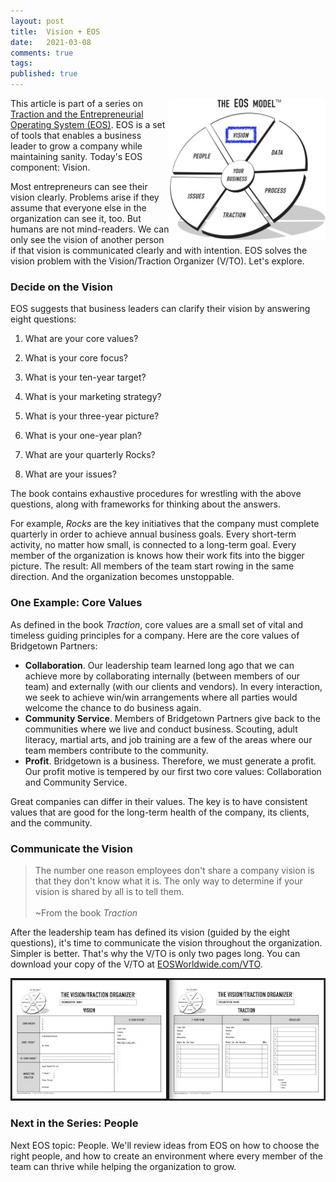 ```yaml
---
layout: post
title:  Vision + EOS
date:   2021-03-08
comments: true
tags: 
published: true
---
```


<a href="/blog/2021/03/08/vision-and-eos/"><img src="/images/EOS_Vision.jpg" align="right" width="250" padding="10" alt="Vision and the Entrepreneurial Operating System (EOS)" title="Vision and the Entrepreneurial Operating System (EOS)" /></a>

This article is part of a series on [Traction and the Entrepreneurial Operating System (EOS)](/blog/2021/02/15/traction-entrepreneurial-operating-system-eos/). EOS is a set of tools that enables a business leader to grow a company while maintaining sanity. Today's EOS component: Vision.

Most entrepreneurs can see their vision clearly. Problems arise if they assume that everyone else in the organization can see it, too. But humans are not mind-readers. We can only see the vision of another person if that vision is communicated clearly and with intention. EOS solves the vision problem with the Vision/Traction Organizer (V/TO). Let's explore.

<!--more-->

### Decide on the Vision

EOS suggests that business leaders can clarify their vision by answering eight questions:

1. What are your core values?

2. What is your core focus?

3. What is your ten-year target?

4. What is your marketing strategy?

5. What is your three-year picture?

6. What is your one-year plan?

7. What are your quarterly Rocks?

8. What are your issues?

The book contains exhaustive procedures for wrestling with the above questions, along with frameworks for thinking about the answers. 

For example, _Rocks_ are the key initiatives that the company must complete quarterly in order to achieve annual business goals. Every short-term activity, no matter how small, is connected to a long-term goal. Every member of the organization is knows how their work fits into the bigger picture. The result: All members of the team start rowing in the same direction. And the organization becomes unstoppable.

### One Example: Core Values

As defined in the book _Traction_, core values are a small set of vital and timeless guiding principles for a company. Here are the core values of Bridgetown Partners:

* **Collaboration**. Our leadership team learned long ago that we can achieve more by collaborating internally (between members of our team) and externally (with our clients and vendors). In every interaction, we seek to achieve win/win arrangements where all parties would welcome the chance to do business again.
* **Community Service**. Members of Bridgetown Partners give back to the communities where we live and conduct business. Scouting, adult literacy, martial arts, and job training are a few of the areas where our team members contribute to the community.
* **Profit**. Bridgetown is a business. Therefore, we must generate a profit. Our profit motive is tempered by our first two core values: Collaboration and Community Service.

Great companies can differ in their values. The key is to have consistent values that are good for the long-term health of the company, its clients, and the community.

### Communicate the Vision

>The number one reason employees don't share a company vision is that they don't know what it is. The only way to determine if your vision is shared by all is to tell them.<br/><br/>~From the book _Traction_

After the leadership team has defined its vision (guided by the eight questions), it's time to communicate the vision throughout the organization. Simpler is better. That's why the V/TO is only two pages long. You can download your copy of the V/TO at [EOSWorldwide.com/VTO](http://EOSWorldwide.com/vto). 

<img src="/images/EOS_VTO.jpg" width="600" alt="Vision/Traction Organizer from EOS" title="Vision/Traction Organizer from EOS">

### Next in the Series: People

Next EOS topic: People. We'll review ideas from EOS on how to choose the right people, and how to create an environment where every member of the team can thrive while helping the organization to grow.
